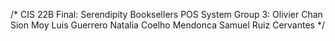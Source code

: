 /*
CIS 22B
Final: Serendipity Booksellers POS System
Group 3:
	Olivier Chan Sion Moy
	Luis Guerrero
	Natalia Coelho Mendonca
	Samuel Ruiz Cervantes
*/
